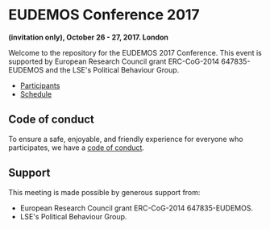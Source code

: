 # EUDEMOS Conference 2017

__(invitation only), October 26 - 27, 2017. London__

Welcome to the repository for the EUDEMOS 2017 Conference. This event is supported by European Research Council grant ERC-CoG-2014 647835-EUDEMOS and the LSE's Political Behaviour Group.

* [Participants](http://textworkshop17.ropensci.org/#participants)
* [Schedule](http://textworkshop17.ropensci.org/#schedule)

## Code of conduct

To ensure a safe, enjoyable, and friendly experience for everyone who participates, we have a [code of conduct](http://textworkshop17.ropensci.org/coc.html).

## Support

This meeting is made possible by generous support from:

- European Research Council grant ERC-CoG-2014 647835-EUDEMOS.
- LSE's Political Behaviour Group.

